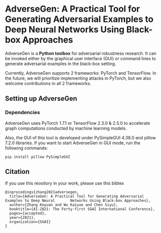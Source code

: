 # AdverseGen: A Practical Tool for Generating Adversarial Examples to Deep Neural Networks Using Black-box Approaches

AdverseGen is a **Python toolbox** for adversarial robustness research. It can be invoked either by the graphical user interface (GUI) or command lines to generate adversarial examples in the black-box setting.

Currently, AdverseGen supports 2 frameworks: PyTorch and TensorFlow. In the future, we will prioritize implementing attacks in PyTorch, but we also welcome contributions in all 2 frameworks. 

## Setting up AdverseGen

### Dependencies

AdverseGen uses PyTorch 1.7.1 or TensorFlow 2.3.0 & 2.5.0  to accelerate graph computations conducted by machine learning models. 

Also, the GUI of this tool is developed under PySimpleGUI 4.38.0 and pillow 7.2.0 libraries. If you want to start AdverseGen in GUI mode, run the following commands:

```shell
pip install pillow PySimpleGUI
```
## Citation

If you use this reository in your work, please use this bibtex

```
@inprocedings{zhang2021adversegen,
  title={AdverseGen: A Practical Tool for Generating Adversarial Examples to Deep Neural       Networks Using Black-box Approaches},
  author={Zhang Keyuan and Wu Kaiyue and Chen Siyu},
  booktitle={AI-2021: The Forty-first SGAI International Conference},
  pages={accepted},
  year={2021},
  organization={SGAI}
}
```

